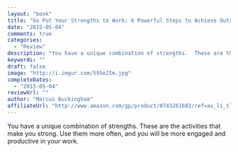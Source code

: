 ```yaml
---
layout: "book"
title: "Go Put Your Strengths to Work: 6 Powerful Steps to Achieve Outstanding Performance"
date: "2015-05-04"
comments: true
categories:
  - "Review"
description: "You have a unique combination of strengths.  These are the activities that make you strong.  Use them more often, and you will be more engaged and pro"
keywords: ""
draft: false
image: "http://i.imgur.com/595e2Im.jpg"
completeDates:
  - "2015-05-04"
reviewUrl: ""
author: "Marcus Buckingham"
affiliateUrl: "http://www.amazon.com/gp/product/0743261682/ref=as_li_tl?ie=UTF8&camp=1789&creative=390957&creativeASIN=0743261682&linkCode=as2&tag=jaktre-20&linkId=PFBDTY4PJPNE2FDM"
---
```


You have a unique combination of strengths.  These are the activities that make you strong.  Use them more often, and you will be more engaged and productive in your work.
